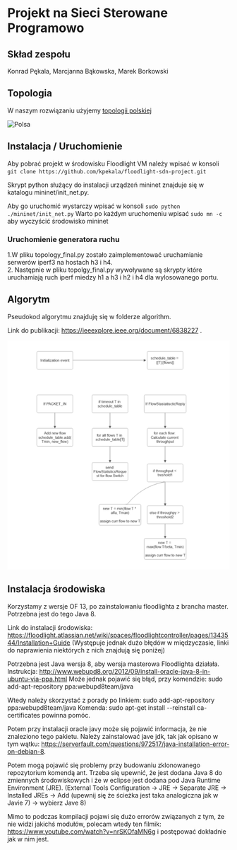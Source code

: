 # Projekt na Sieci Sterowane Programowo

## Skład zespołu

Konrad Pękala, Marcjanna Bąkowska, Marek Borkowski

## Topologia

W naszym rozwiązaniu użyjemy [topologii polskiej](https://sndlib.put.poznan.pl/home.action?fbclid=IwZXh0bgNhZW0CMTEAAR3tA3f6QjfDBMvHCTL5tdeqrTLAXejLmolCGpzL3xaQmjhuOEpV4jYTQyM_aem_m1RIC6h83HPIrBJi2hVbdQ)

![Polsa](./mininet/polska.jpg)

## Instalacja / Uruchomienie

Aby pobrać projekt w środowisku Floodlight VM należy wpisać w konsoli `git clone https://github.com/kpekala/floodlight-sdn-project.git`

Skrypt python służący do instalacji urządzeń mininet znajduje się w katalogu mininet/init_net.py.

Aby go uruchomić wystarczy wpisać w konsoli `sudo python ./mininet/init_net.py`
Warto po każdym uruchomeniu wpisać `sudo mn -c` aby wyczyścić środowisko mininet

### Uruchomienie generatora ruchu

1.W pliku topology_final.py zostało zaimplementować uruchamianie serwerów iperf3 na hostach h3 i h4.  
2. Następnie w pliku topolgy_final.py wywoływane są skrypty które uruchamiają ruch iperf miedzy h1 a h3 i h2 i h4 dla wylosowanego portu.

## Algorytm

Pseudokod algorytmu znajduję się w folderze algorithm.

Link do publikacji: https://ieeexplore.ieee.org/document/6838227 .

![Algorytm](./algo.png)

## Instalacja środowiska

Korzystamy z wersje OF 13, po zainstalowaniu floodlighta z brancha master. Potrzebna jest do tego Java 8.

Link do instalacji środowiska: https://floodlight.atlassian.net/wiki/spaces/floodlightcontroller/pages/1343544/Installation+Guide
(Występuje jednak dużo błędów w międzyczasie, linki do naprawienia niektórych z nich znajdują się poniżej)

Potrzebna jest Java wersja 8, aby wersja masterowa Floodlighta działała. Instrukcja: http://www.webupd8.org/2012/09/install-oracle-java-8-in-ubuntu-via-ppa.html
Może jednak pojawić się błąd, przy komendzie: sudo add-apt-repository ppa:webupd8team/java

Wtedy należy skorzystać z porady po linkiem: sudo add-apt-repository ppa:webupd8team/java 
Komenda: sudo apt-get install --reinstall ca-certificates powinna pomóc.

Potem przy instalacji oracle javy może się pojawić informacja, że nie znaleziono tego pakietu. Należy zainstalować jave jdk, tak jak opisano w tym wątku: https://serverfault.com/questions/972517/java-installation-error-on-debian-8.

Potem mogą pojawić się problemy przy budowaniu zklonowanego repozytorium komendą ant. Trzeba się upewnić, że jest dodana Java 8 do zmiennych środowiskowych i że w eclipse jest dodana pod Java Runtime Environment (JRE). (External Tools Configuration -> JRE -> Separate JRE -> Installed JREs -> Add (upewnij się że ścieżka jest taka analogiczna jak w Javie 7) -> wybierz Jave 8)

Mimo to podczas kompilacji pojawi się dużo errorów związanych z tym, że nie widzi jakichś modułów, polecam wtedy ten filmik: https://www.youtube.com/watch?v=nrSKOfaMN6g i postępować dokładnie jak w nim jest.
